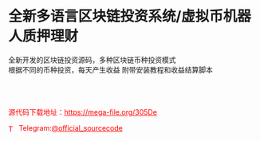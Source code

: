 # 全新多语言区块链投资系统/虚拟币机器人质押理财

全新开发的区块链投资源码，多种区块链币种投资模式<br>根据不同的币种投资，每天产生收益 附带安装教程和收益结算脚本<br><br><br><br>


<p style="color: red;">源代码下载地址：<a href="https://mega-file.org/305De" style="color: red;">https://mega-file.org/305De</a></p><p style="color: red;"><img src="https://cdn-icons-png.flaticon.com/512/2111/2111646.png" alt="Telegram Icon" style="width: 16px; vertical-align: middle; margin-right: 5px;">Telegram:<a href="https://t.me/official_sourcecode" style="color: red;">@official_sourcecode</a></p>